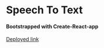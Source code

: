 # Speech To Text
#### Bootstrapped with Create-React-app

[Deployed link](https://speech-to-text-nu.vercel.app/)
